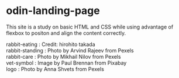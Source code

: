 # odin-landing-page
This site is a study on basic HTML and CSS while using advantage of flexbox to positon and align the content correctly.  
  
rabbit-eating : Credit: hirohito takada  
rabbit-standing : Photo by Arvind Rajeev from Pexels  
rabbit-care : Photo by Mikhail Nilov from Pexels  
vet-symbol : Image by Paul Brennan from Pixabay  
logo : Photo by Anna Shvets from Pexels

